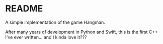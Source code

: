 # README

A simple implementation of the game Hangman.

After many years of development in Python and Swift, this is the first C++ I've ever written... and I kinda love it???

